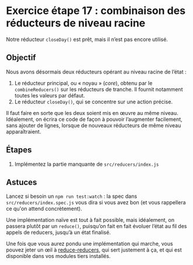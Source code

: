 # Exercice étape 17 : combinaison des réducteurs de niveau racine

Notre réducteur `closeDay()` est prêt, mais il n’est pas encore utilisé.

## Objectif

Nous avons désormais deux réducteurs opérant au niveau racine de l’état :

1. Le réducteur principal, ou « noyau » (_core_), obtenu par le `combineReducers()` sur les réducteurs de tranche. Il fournit notamment toutes les valeurs par défaut.
2. Le réducteur `closeDay()`, qui se concentre sur une action précise.

Il faut faire en sorte que les deux soient mis en œuvre au même niveau. Idéalement, on écrira ce code de façon à pouvoir l’augmenter facilement, sans ajouter de lignes, lorsque de nouveaux réducteurs de même niveau apparaîtraient.

## Étapes

1. Implémentez la partie manquante de `src/reducers/index.js`

## Astuces

Lancez si besoin un `npm run test:watch` : la spec dans `src/reducers/index.spec.js` vous dira si vous avez bon (et vous rappellera ce qu'on attend concrètement).

Une implémentation naïve est tout à fait possible, mais idéalement, on passera plutôt par un `reduce()`, puisqu’on fait en fait évoluer l’état au fil des appels de reducers, jusqu’à un état finalisé.

Une fois que vous aurez pondu une implémentation qui marche, vous pouvez jeter un œil à [reduce-reducers](https://github.com/redux-utilities/reduce-reducers#readme), qui sert justement à ça, et qui est disponible dans vos modules tiers installés.
